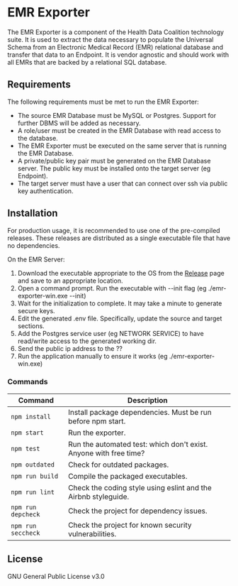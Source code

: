 # EMR Exporter

The EMR Exporter is a component of the Health Data Coalition technology suite. It is used to extract the data necessary to populate the Universal Schema from an  Electronic Medical Record (EMR) relational database and transfer that data to an Endpoint. It is vendor agnostic and should work with all EMRs that are backed by a relational SQL database.

## Requirements
The following requirements must be met to run the EMR Exporter:

* The source EMR Database must be MySQL or Postgres. Support for further DBMS will be added as necessary.
* A role/user must be created in the EMR Database with read access to the database.
* The EMR Exporter must be executed on the same server that is running the EMR Database.
* A private/public key pair must be generated on the EMR Database server. The public key must be installed onto the target server (eg Endpoint).
* The target server must have a user that can connect over ssh via public key authentication.

## Installation
For production usage, it is recommended to use one of the pre-compiled releases. These releases are
distributed as a single executable file that have no dependencies.

On the EMR Server:
1. Download the executable appropriate to the OS from the [Release](https://github.com/HDCbc/emr-exporter/releases) page and save to an appropriate location.
2. Open a command prompt. Run the executable with --init flag (eg ./emr-exporter-win.exe --init)
3. Wait for the initialization to complete. It may take a minute to generate secure keys.
4. Edit the generated .env file. Specifically, update the source and target sections.
5. Add the Postgres service user (eg NETWORK SERVICE) to have read/write access to the generated working dir.
6. Send the public ip address to the ??
7. Run the application manually to ensure it works (eg ./emr-exporter-win.exe)

### Commands

| Command            | Description                                                       |
| ------------------ |------------------------------------------------------------------ |
| `npm install`      | Install package dependencies. Must be run before npm start.       |
| `npm start`        | Run the exporter.                                                 |
| `npm test`         | Run the automated test: which don't exist. Anyone with free time? |
| `npm outdated`     | Check for outdated packages.                                      |
| `npm run build`    | Compile the packaged executables.                                  |
| `npm run lint`     | Check the coding style using eslint and the Airbnb styleguide.    |
| `npm run depcheck` | Check the project for dependency issues.                          |
| `npm run seccheck` | Check the project for known security vulnerabilities.             |

## License

GNU General Public License v3.0
